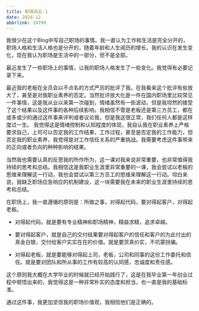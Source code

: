 ```yaml
---
title: 职场风云-1
date: 2024-12
abbrlink: 19799
---
```


我很少在这个Blog中写自己职场的事情。我一直认为工作和生活是完全分开的，职场人格和生活人格也是分开的，随着年龄和人生阅历的增长。我的认识在发生变化，现在我认为职场是生活中的一部分，但不是全部。

最近发生了一些职场上的事情，让我的职场人格发生了一些变化。我觉得有必要记录下来。

最近我的老板在全员会以不点名的方式严厉的批评了我。在我看来这个批评有些放大了，甚至是对我职业素养的否定。当然批评放大化是一件在国内职场里比较常见一件事情，这是我从业以来第一次碰到，情绪虽然有一些波动，但是我坦然的接受了这个结果以及这件事的各种后续影响。我相信不管是老板还是第三方员工，都在或多或少的通过这件事来评判或者议论我，但是我这很正常，我们任何人都是这样度过一生。 我觉得这是情绪控制和认知程度的体现，我自认我在职业素养上严格要求自己，上司可以否定我的工作结果，工作过程，甚至是否定我的工作能力，但否定我的职业素养，我觉得是对工作信任关系的严重挑战。我需要考虑这件事带来的正向或者负向的种种影响的结果。

当然我也需要认真的反思我的所作所为，这一课对我来说非常重要，也非常值得我持续的思考和总结。我相信这是我职业生涯里非常重要的一课，我会尝试以老板的思维来理解这一行动，我也会尝试以第三方员工的思维来理解这一行动。坦白来说，我缺乏职场应急响应的机制建设，这一块需要我在未来的职业生涯里持续的思考和总结。

在职场上，我一直遵循的原则是：所做之事，对得起代码，要对得起客户，对得起老板。

- 对得起代码，就是要有专业精神和职场精神，精益求精，追求卓越。

- 要对得起客户，就是自己的交付结果要对得起客户的信任和客户的为此付出的真金白银，交付给客户实实在在的价值。就是要货真价实，不坑蒙拐骗。

- 对得起老板，就是要能够对得起上司，老板，公司和同事的这份工作委托和信任。就是要对团队和所从事的工作有较高的认同感，忠诚度和责任感。

这个原则我大概在大学毕业的时候就已经开始践行了，这是在我毕业第一年创业过程中顿悟出来的，我觉得这是一种非常朴实的态度和担当，也一直是我的基础标准。

通过这件事，我更加坚信我的职场价值观，我相信他们是正确的。